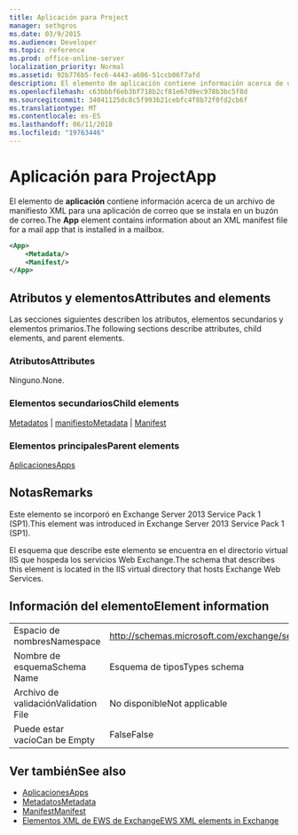 ```yaml
---
title: Aplicación para Project
manager: sethgros
ms.date: 03/9/2015
ms.audience: Developer
ms.topic: reference
ms.prod: office-online-server
localization_priority: Normal
ms.assetid: 92b776b5-fec6-4443-a606-51ccb06f7afd
description: El elemento de aplicación contiene información acerca de un archivo de manifiesto XML para una aplicación de correo que se instala en un buzón de correo.
ms.openlocfilehash: c63bbbf6eb3bf718b2cf81e67d9ec978b3bc5f8d
ms.sourcegitcommit: 34041125dc8c5f993b21cebfc4f8b72f0fd2cb6f
ms.translationtype: MT
ms.contentlocale: es-ES
ms.lasthandoff: 06/11/2018
ms.locfileid: "19763446"
---
```

# <a name="app"></a><span data-ttu-id="64296-103">Aplicación para Project</span><span class="sxs-lookup"><span data-stu-id="64296-103">App</span></span>

<span data-ttu-id="64296-104">El elemento de **aplicación** contiene información acerca de un archivo de manifiesto XML para una aplicación de correo que se instala en un buzón de correo.</span><span class="sxs-lookup"><span data-stu-id="64296-104">The **App** element contains information about an XML manifest file for a mail app that is installed in a mailbox.</span></span> 
  
```XML
<App>
    <Metadata/>
    <Manifest/>
</App>
```

## <a name="attributes-and-elements"></a><span data-ttu-id="64296-105">Atributos y elementos</span><span class="sxs-lookup"><span data-stu-id="64296-105">Attributes and elements</span></span>

<span data-ttu-id="64296-106">Las secciones siguientes describen los atributos, elementos secundarios y elementos primarios.</span><span class="sxs-lookup"><span data-stu-id="64296-106">The following sections describe attributes, child elements, and parent elements.</span></span>
  
### <a name="attributes"></a><span data-ttu-id="64296-107">Atributos</span><span class="sxs-lookup"><span data-stu-id="64296-107">Attributes</span></span>

<span data-ttu-id="64296-108">Ninguno.</span><span class="sxs-lookup"><span data-stu-id="64296-108">None.</span></span>
  
### <a name="child-elements"></a><span data-ttu-id="64296-109">Elementos secundarios</span><span class="sxs-lookup"><span data-stu-id="64296-109">Child elements</span></span>

<span data-ttu-id="64296-110">[Metadatos](metadata-ex15websvcsotherref.md) | [manifiesto](manifest.md)</span><span class="sxs-lookup"><span data-stu-id="64296-110">[Metadata](metadata-ex15websvcsotherref.md) | [Manifest](manifest.md)</span></span>
  
### <a name="parent-elements"></a><span data-ttu-id="64296-111">Elementos principales</span><span class="sxs-lookup"><span data-stu-id="64296-111">Parent elements</span></span>

[<span data-ttu-id="64296-112">Aplicaciones</span><span class="sxs-lookup"><span data-stu-id="64296-112">Apps</span></span>](apps.md)
  
## <a name="remarks"></a><span data-ttu-id="64296-113">Notas</span><span class="sxs-lookup"><span data-stu-id="64296-113">Remarks</span></span>

<span data-ttu-id="64296-114">Este elemento se incorporó en Exchange Server 2013 Service Pack 1 (SP1).</span><span class="sxs-lookup"><span data-stu-id="64296-114">This element was introduced in Exchange Server 2013 Service Pack 1 (SP1).</span></span>
  
<span data-ttu-id="64296-115">El esquema que describe este elemento se encuentra en el directorio virtual IIS que hospeda los servicios Web Exchange.</span><span class="sxs-lookup"><span data-stu-id="64296-115">The schema that describes this element is located in the IIS virtual directory that hosts Exchange Web Services.</span></span>
  
## <a name="element-information"></a><span data-ttu-id="64296-116">Información del elemento</span><span class="sxs-lookup"><span data-stu-id="64296-116">Element information</span></span>

|||
|:-----|:-----|
|<span data-ttu-id="64296-117">Espacio de nombres</span><span class="sxs-lookup"><span data-stu-id="64296-117">Namespace</span></span>  <br/> |http://schemas.microsoft.com/exchange/services/2006/types  <br/> |
|<span data-ttu-id="64296-118">Nombre de esquema</span><span class="sxs-lookup"><span data-stu-id="64296-118">Schema Name</span></span>  <br/> |<span data-ttu-id="64296-119">Esquema de tipos</span><span class="sxs-lookup"><span data-stu-id="64296-119">Types schema</span></span>  <br/> |
|<span data-ttu-id="64296-120">Archivo de validación</span><span class="sxs-lookup"><span data-stu-id="64296-120">Validation File</span></span>  <br/> |<span data-ttu-id="64296-121">No disponible</span><span class="sxs-lookup"><span data-stu-id="64296-121">Not applicable</span></span>  <br/> |
|<span data-ttu-id="64296-122">Puede estar vacío</span><span class="sxs-lookup"><span data-stu-id="64296-122">Can be Empty</span></span>  <br/> |<span data-ttu-id="64296-123">False</span><span class="sxs-lookup"><span data-stu-id="64296-123">False</span></span>  <br/> |
   
## <a name="see-also"></a><span data-ttu-id="64296-124">Ver también</span><span class="sxs-lookup"><span data-stu-id="64296-124">See also</span></span>

- [<span data-ttu-id="64296-125">Aplicaciones</span><span class="sxs-lookup"><span data-stu-id="64296-125">Apps</span></span>](apps.md)
- [<span data-ttu-id="64296-126">Metadatos</span><span class="sxs-lookup"><span data-stu-id="64296-126">Metadata</span></span>](metadata-ex15websvcsotherref.md)
- [<span data-ttu-id="64296-127">Manifest</span><span class="sxs-lookup"><span data-stu-id="64296-127">Manifest</span></span>](manifest.md)
- [<span data-ttu-id="64296-128">Elementos XML de EWS de Exchange</span><span class="sxs-lookup"><span data-stu-id="64296-128">EWS XML elements in Exchange</span></span>](ews-xml-elements-in-exchange.md)

